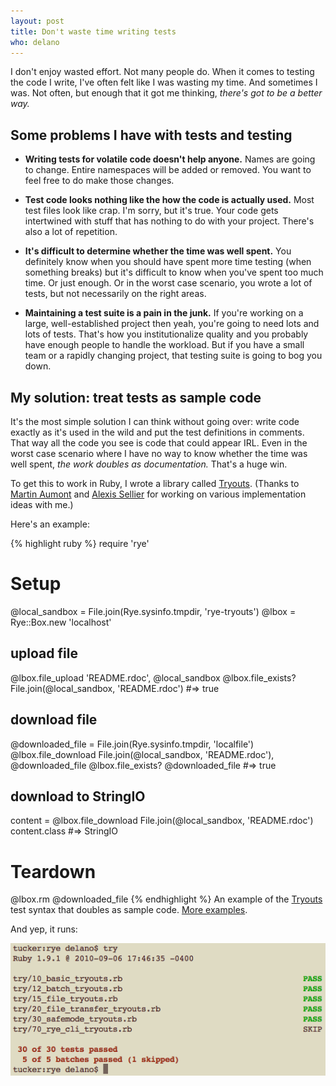 ```yaml
---
layout: post
title: Don't waste time writing tests
who: delano
---
```


I don't enjoy wasted effort. Not many people do. When it comes to testing the code I write, I've often felt like I was wasting my time. And sometimes I was. Not often, but enough that it got me thinking, *there's got to be a better way.*

## Some problems I have with tests and testing ##

* **Writing tests for volatile code doesn't help anyone.** Names are going to change. Entire namespaces will be added or removed. You want to feel free to do make those changes. 

* **Test code looks nothing like the how the code is actually used.** Most test files look like crap. I'm sorry, but it's true. Your code gets intertwined with stuff that has nothing to do with your project. There's also a lot of repetition. 

* **It's difficult to determine whether the time was well spent.** You definitely know when you should have spent more time testing (when something breaks) but it's difficult to know when you've spent too much time. Or just enough. Or in the worst case scenario, you wrote a lot of tests, but not necessarily on the right areas. 

* **Maintaining a test suite is a pain in the junk.** If you're working on a large, well-established project then yeah, you're going to need lots and lots of tests. That's how you institutionalize quality and you probably have enough people to handle the workload. But if you have a small team or a rapidly changing project, that testing suite is going to bog you down.


## My solution: treat tests as sample code ##

It's the most simple solution I can think without going over: write code exactly as it's used in the wild and put the test definitions in comments. That way all the code you see is code that could appear IRL. Even in the worst case scenario where I have no way to know whether the time was well spent, *the work doubles as documentation.* That's a huge win.

To get this to work in Ruby, I wrote a library called [Tryouts](http://github.com/delano/tryouts). (Thanks to [Martin Aumont](http://mynyml.com/) and [Alexis Sellier](http://cloudhead.io/) for working on various implementation ideas with me.)

Here's an example:

{% highlight ruby %}
require 'rye'

# Setup
@local_sandbox = File.join(Rye.sysinfo.tmpdir, 'rye-tryouts')
@lbox = Rye::Box.new 'localhost'


## upload file
@lbox.file_upload 'README.rdoc', @local_sandbox
@lbox.file_exists? File.join(@local_sandbox, 'README.rdoc')
#=> true

## download file
@downloaded_file = File.join(Rye.sysinfo.tmpdir, 'localfile')
@lbox.file_download File.join(@local_sandbox, 'README.rdoc'), @downloaded_file 
@lbox.file_exists? @downloaded_file
#=> true

## download to StringIO
content = @lbox.file_download File.join(@local_sandbox, 'README.rdoc')
content.class
#=> StringIO


# Teardown
@lbox.rm @downloaded_file
{% endhighlight %}
<span class="graphicSubtext">An example of the <a href="http://github.com/delano/tryouts" title="Don't waste your time writing tests">Tryouts</a> test syntax that doubles as sample code. <a href="http://github.com/delano/rye/tree/master/try/" title="Rye: Safe, parallel access to Unix shells from Ruby">More examples</a>.</span>

And yep, it runs:

<img class="graphic" src="/blog/assets/2010-q3/running-tryouts.png" alt="Running Tryouts on the command line" border="0" />

